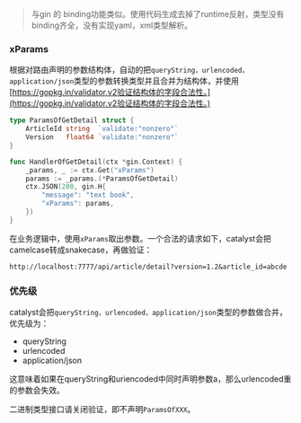 > 与gin 的 binding功能类似。使用代码生成去掉了runtime反射，类型没有binding齐全，没有实现yaml，xml类型解析。

### xParams

根据对路由声明的参数结构体，自动的把`queryString，urlencoded，application/json`类型的参数转换类型并且合并为结构体，并使用[https://gopkg.in/validator.v2验证结构体的字段合法性。](https://gopkg.in/validator.v2验证结构体的字段合法性。)

```go
type ParamsOfGetDetail struct {
    ArticleId string  `validate:"nonzero"`
    Version   float64 `validate:"nonzero"`
}

func HandlerOfGetDetail(ctx *gin.Context) {
    _params, _ := ctx.Get("xParams")
    params := _params.(*ParamsOfGetDetail)
    ctx.JSON(200, gin.H{
        "message": "text book",
        "xParams": params,
    })
}
```

在业务逻辑中，使用`xParams`取出参数。一个合法的请求如下，catalyst会把camelcase转成snakecase，再做验证：

`http://localhost:7777/api/article/detail?version=1.2&article_id=abcde`

### 优先级

catalyst会把`queryString，urlencoded，application/json`类型的参数做合并，优先级为：

* queryString
* urlencoded
* application/json

这意味着如果在queryString和uriencoded中同时声明参数a，那么urlencoded重的参数会失效。

二进制类型接口请关闭验证，即不声明`ParamsOfXXX`。


